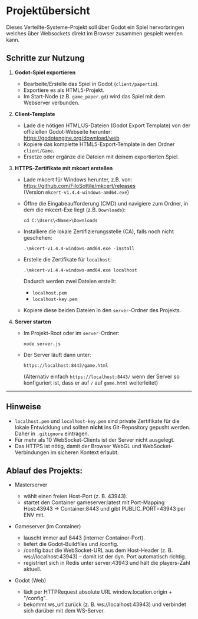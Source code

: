 # Projektübersicht

Dieses Verteilte-Systeme-Projekt soll über Godot ein Spiel hervorbringen welches über Websockets direkt im Browser zusammen gespielt werden kann.

## Schritte zur Nutzung

1. **Godot-Spiel exportieren**

   - Bearbeite/Erstelle das Spiel in Godot (`client/papertim`).
   - Exportiere es als HTML5-Projekt.
   - Im Start-Node (z.B. `game_paper.gd`) wird das Spiel mit dem Webserver verbunden.

2. **Client-Template**

   - Lade die nötigen HTML/JS-Dateien (Godot Export Template) von der offiziellen Godot-Webseite herunter:  
     https://godotengine.org/download/web
   - Kopiere das komplette HTML5-Export-Template in den Ordner `client/Game`.
   - Ersetze oder ergänze die Dateien mit deinem exportierten Spiel.

3. **HTTPS-Zertifikate mit mkcert erstellen**

   - Lade mkcert für Windows herunter, z.B. von:  
     https://github.com/FiloSottile/mkcert/releases  
     (Version `mkcert-v1.4.4-windows-amd64.exe`)
   
   - Öffne die Eingabeaufforderung (CMD) und navigiere zum Ordner, in dem die mkcert-Exe liegt (z.B. `Downloads`):
     ```
     cd C:\Users\<Name>\Downloads
     ```
   - Installiere die lokale Zertifizierungsstelle (CA), falls noch nicht geschehen:
     ```
     .\mkcert-v1.4.4-windows-amd64.exe -install
     ```
   - Erstelle die Zertifikate für `localhost`:
     ```
     .\mkcert-v1.4.4-windows-amd64.exe localhost
     ```
     Dadurch werden zwei Dateien erstellt:
     - `localhost.pem`
     - `localhost-key.pem`

   - Kopiere diese beiden Dateien in den `server`-Ordner des Projekts.

4. **Server starten**

   - Im Projekt-Root oder im `server`-Ordner:  
     ```
     node server.js
     ```
   - Der Server läuft dann unter:  
     ```
     https://localhost:8443/game.html
     ```
     (Alternativ einfach `https://localhost:8443/` wenn der Server so konfiguriert ist, dass er auf `/` auf `game.html` weiterleitet)

---

## Hinweise

- `localhost.pem` und `localhost-key.pem` sind private Zertifikate für die lokale Entwicklung und sollten **nicht** ins Git-Repository gepusht werden. Daher in `.gitignore` eintragen.
- Für mehr als 10 WebSocket-Clients ist der Server nicht ausgelegt.
- Das HTTPS ist nötig, damit der Browser WebGL und WebSocket-Verbindungen im sicheren Kontext erlaubt.

## Ablauf des Projekts:
- Masterserver
    - wählt einen freien Host-Port (z. B. 43943).
    - startet den Container gameserver:latest mit Port-Mapping Host:43943 → Container:8443 und gibt PUBLIC_PORT=43943 per ENV mit.

- Gameserver (im Container)
  - lauscht immer auf 8443 (interner Container-Port).
  - liefert die Godot-Buildfiles und /config.
  - /config baut die WebSocket-URL aus dem Host-Header (z. B. ws://localhost:43943) – damit ist der dyn. Port automatisch richtig.
  - registriert sich in Redis unter server:43943 und hält die players-Zahl aktuell.

- Godot (Web)
  - lädt per HTTPRequest absolute URL window.location.origin + "/config".
  - bekommt ws_url zurück (z. B. ws://localhost:43943) und verbindet sich darüber mit dem WS-Server.